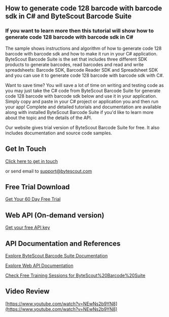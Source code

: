 ## How to generate code 128 barcode with barcode sdk in C# and ByteScout Barcode Suite

### If you want to learn more then this tutorial will show how to generate code 128 barcode with barcode sdk in C#

The sample shows instructions and algorithm of how to generate code 128 barcode with barcode sdk and how to make it run in your C# application. ByteScout Barcode Suite is the set that includes three different SDK products to generate barcodes, read barcodes and read and write spreadsheets: Barcode SDK, Barcode Reader SDK and Spreadsheet SDK and you can use it to generate code 128 barcode with barcode sdk with C#.

Want to save time? You will save a lot of time on writing and testing code as you may just take the C# code from ByteScout Barcode Suite for generate code 128 barcode with barcode sdk below and use it in your application.  Simply copy and paste in your C# project or application you and then run your app! Complete and detailed tutorials and documentation are available along with installed ByteScout Barcode Suite if you'd like to learn more about the topic and the details of the API.

Our website gives trial version of ByteScout Barcode Suite for free. It also includes documentation and source code samples.

## Get In Touch

[Click here to get in touch](https://bytescout.zendesk.com/hc/en-us/requests/new?subject=ByteScout%20Barcode%20Suite%20Question)

or send email to [support@bytescout.com](mailto:support@bytescout.com?subject=ByteScout%20Barcode%20Suite%20Question) 

## Free Trial Download

[Get Your 60 Day Free Trial](https://bytescout.com/download/web-installer?utm_source=github-readme)

## Web API (On-demand version)

[Get your free API key](https://pdf.co/documentation/api?utm_source=github-readme)

## API Documentation and References

[Explore ByteScout Barcode Suite Documentation](https://bytescout.com/documentation/index.html?utm_source=github-readme)

[Explore Web API Documentation](https://pdf.co/documentation/api?utm_source=github-readme)

[Check Free Training Sessions for ByteScout%20Barcode%20Suite](https://academy.bytescout.com/)

## Video Review

[https://www.youtube.com/watch?v=NEwNs2b9YN8](https://www.youtube.com/watch?v=NEwNs2b9YN8)